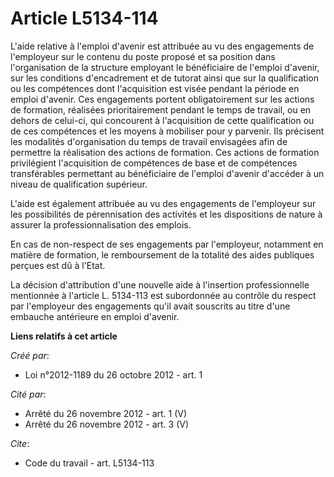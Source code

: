 # Article L5134-114

L'aide relative à l'emploi d'avenir est attribuée au vu des engagements de l'employeur sur le contenu du poste proposé et sa
position dans l'organisation de la structure employant le bénéficiaire de l'emploi d'avenir, sur les conditions d'encadrement
et de tutorat ainsi que sur la qualification ou les compétences dont l'acquisition est visée pendant la période en emploi
d'avenir. Ces engagements portent obligatoirement sur les actions de formation, réalisées prioritairement pendant le temps de
travail, ou en dehors de celui-ci, qui concourent à l'acquisition de cette qualification ou de ces compétences et les moyens
à mobiliser pour y parvenir. Ils précisent les modalités d'organisation du temps de travail envisagées afin de permettre la
réalisation des actions de formation. Ces actions de formation privilégient l'acquisition de compétences de base et de
compétences transférables permettant au bénéficiaire de l'emploi d'avenir d'accéder à un niveau de qualification supérieur. 

L'aide est également attribuée au vu des engagements de l'employeur sur les possibilités de pérennisation des activités et
les dispositions de nature à assurer la professionnalisation des emplois. 

En cas de non-respect de ses engagements par l'employeur, notamment en matière de formation, le remboursement de la totalité
des aides publiques perçues est dû à l'Etat. 

La décision d'attribution d'une nouvelle aide à l'insertion professionnelle mentionnée à l'article L. 5134-113 est
subordonnée au contrôle du respect par l'employeur des engagements qu'il avait souscrits au titre d'une embauche antérieure
en emploi d'avenir.

**Liens relatifs à cet article**

_Créé par_:

  - Loi n°2012-1189 du 26 octobre 2012 - art. 1

_Cité par_:

  - Arrêté du 26 novembre 2012 - art. 1 (V)
  - Arrêté du 26 novembre 2012 - art. 3 (V)

_Cite_:

  - Code du travail - art. L5134-113
